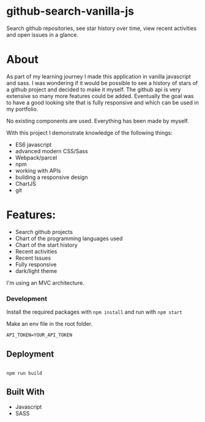 # github-search-vanilla-js

Search github repositories, see star history over time, view recent activities and open issues in a glance.

# About

As part of my learning journey I made this application in vanilla javascript and sass. I was wondering if it would be possible to see a history of stars of a github project and decided to make it myself. The github api is very extensive so many more features could be added. Eventually the goal was to have a good looking site that is fully responsive and which can be used in my portfolio.

No existing components are used. Everything has been made by myself.

With this project I demonstrate knowledge of the following things:

- ES6 javascript
- advanced modern CSS/Sass
- Webpack/parcel
- npm
- working with APIs
- building a responsive design
- ChartJS
- git

# Features:

- Search github projects
- Chart of the programming languages used
- Chart of the start history
- Recent activities
- Recent Issues
- Fully responsive
- dark/light theme

I'm using an MVC architecture.

### Development

Install the required packages with `npm install` and run with `npm start`

Make an env file in the root folder.

`API_TOKEN=YOUR_API_TOKEN`

## Deployment

```

npm run build

```

## Built With

- Javascript
- SASS
